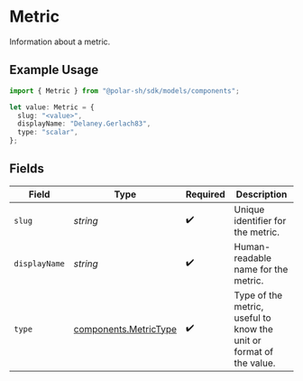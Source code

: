 # Metric

Information about a metric.

## Example Usage

```typescript
import { Metric } from "@polar-sh/sdk/models/components";

let value: Metric = {
  slug: "<value>",
  displayName: "Delaney.Gerlach83",
  type: "scalar",
};
```

## Fields

| Field                                                               | Type                                                                | Required                                                            | Description                                                         |
| ------------------------------------------------------------------- | ------------------------------------------------------------------- | ------------------------------------------------------------------- | ------------------------------------------------------------------- |
| `slug`                                                              | *string*                                                            | :heavy_check_mark:                                                  | Unique identifier for the metric.                                   |
| `displayName`                                                       | *string*                                                            | :heavy_check_mark:                                                  | Human-readable name for the metric.                                 |
| `type`                                                              | [components.MetricType](../../models/components/metrictype.md)      | :heavy_check_mark:                                                  | Type of the metric, useful to know the unit or format of the value. |